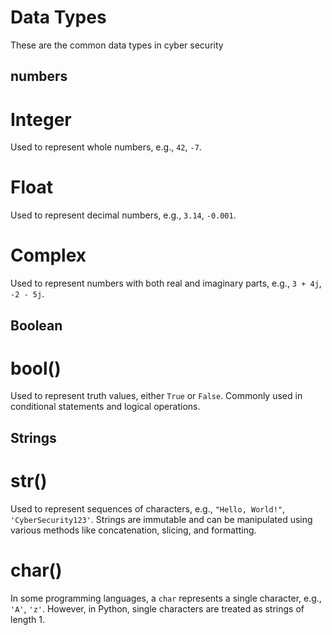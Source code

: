 
# Data Types

These are the common data types in cyber security

## numbers
# Integer
Used to represent whole numbers, e.g., `42`, `-7`.

# Float
Used to represent decimal numbers, e.g., `3.14`, `-0.001`.

# Complex
Used to represent numbers with both real and imaginary parts, e.g., `3 + 4j`, `-2 - 5j`.


## Boolean
# bool()
Used to represent truth values, either `True` or `False`. Commonly used in conditional statements and logical operations.

## Strings
# str()
Used to represent sequences of characters, e.g., `"Hello, World!"`, `'CyberSecurity123'`. Strings are immutable and can be manipulated using various methods like concatenation, slicing, and formatting.

# char()
In some programming languages, a `char` represents a single character, e.g., `'A'`, `'z'`. However, in Python, single characters are treated as strings of length 1.